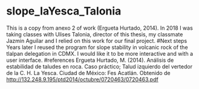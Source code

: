 # slope_laYesca_Talonia
This is a copy from anexo 2 of work (Ergueta Hurtado, 2014). 
In 2018 I was taking classes with Ulises Talonia, director of this thesis, my classmate Jazmin Aguilar and I relied on this work for our final project. 
#Next steps 
Years later I reused the program for slope stability in volcanic rock of the tlalpan delegation in CDMX.
I would like it to be more interactive and with a user interface.
#references
Ergueta Hurtado, M. (2014). Análisis de estabilidad de taludes en roca. Caso práctico; Talud izquierdo del vertedor de la C. H. La Yesca. Ciudad de México: Fes Acatlán. Obtenido de http://132.248.9.195/ptd2014/octubre/0720463/0720463.pdf


